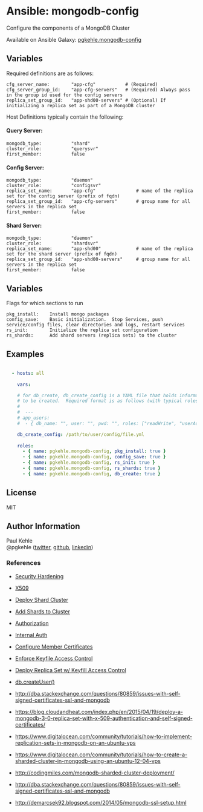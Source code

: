 # Ansible: mongodb-config

Configure the components of a MongoDB Cluster

Available on Ansible Galaxy: [pgkehle.mongodb-config](https://galaxy.ansible.com/pgkehle/mongodb-config)

## Variables

Required definitions are as follows:

```
cfg_server_name:        "app-cfg"           # (Required)   
cfg_server_group_id:    "app-cfg-servers"   # (Required) Always pass in the group id used for the config servers 
replica_set_group_id:   "app-shd00-servers" # (Optional) If initializing a replica set as part of a MongoDB cluster

```

Host Definitions typically contain the following:

#### Query Server:

```
mongodb_type:           "shard"
cluster_role:           "querysvr"
first_member:           false
```

#### Config Server:
```
mongodb_type:           "daemon"
cluster_role:           "configsvr"
replica_set_name:       "app-cfg"               # name of the replica set for the config server (prefix of fqdn)
replica_set_group_id:   "app-cfg-servers"       # group name for all servers in the replica set
first_member:           false
```

#### Shard Server:
```
mongodb_type:           "daemon"
cluster_role:           "shardsvr"
replica_set_name:       "app-shd00"             # name of the replica set for the shard server (prefix of fqdn)
replica_set_group_id:   "app-shd00-servers"     # group name for all servers in the replica set
first_member:           false
```

## Variables

Flags for which sections to run
```
pkg_install:    Install mongo packages
config_save:    Basic initialization.  Stop Services, push service/config files, clear directories and logs, restart services
rs_init:        Initialize the replica set configuration
rs_shards:      Add shard servers (replica sets) to the cluster
```

## Examples

```YAML

  - hosts: all
 
    vars: 

    # for db_create, db_create_config is a YAML file that holds information about all databases that need
    # to be created.  Required format is as follows (with typical roles displayed):
    #
    #  ---
    # app_users:
    #  - { db_name: "", user: "", pwd: "", roles: ["readWrite", "userAdmin"] } 

    db_create_config: /path/to/user/config/file.yml 
 
    roles:
      - { name: pgkehle.mongodb-config, pkg_install: true }
      - { name: pgkehle.mongodb-config, config_save: true }
      - { name: pgkehle.mongodb-config, rs_init: true }
      - { name: pgkehle.mongodb-config, rs_shards: true }
      - { name: pgkehle.mongodb-config, db_create: true }
```

## License

MIT

## Author Information

Paul Kehle  
@pgkehle ([twitter](https://twitter.com/pgkehle), [github](https://github.com/pgkehle), [linkedin](https://www.linkedin.com/in/pgkehle))

### References

* [Security Hardening](https://docs.mongodb.com/manual/core/security-hardening/)
* [X509](https://docs.mongodb.com/manual/core/security-x.509/)
* [Deploy Shard Cluster](https://docs.mongodb.com/manual/tutorial/deploy-shard-cluster/)
* [Add Shards to Cluster](https://docs.mongodb.com/v3.2/tutorial/add-shards-to-shard-cluster/)
* [Authorization](https://docs.mongodb.com/manual/core/authorization/)
* [Internal Auth](https://docs.mongodb.com/manual/core/security-internal-authentication/)
* [Configure Member Certificates](https://docs.mongodb.com/manual/tutorial/configure-x509-member-authentication/*x509-member-certificate)
* [Enforce Keyfile Access Control](https://docs.mongodb.com/manual/tutorial/enforce-keyfile-access-control-in-existing-replica-set/)
* [Deploy Replica Set w/ Keyfill Access Control](https://docs.mongodb.com/v3.2/tutorial/deploy-replica-set-with-keyfile-access-control/)
* [db.createUser()](https://docs.mongodb.com/manual/reference/method/db.createUser/#db.createUser)

* http://dba.stackexchange.com/questions/80859/issues-with-self-signed-certificates-ssl-and-mongodb
* https://blog.cloudandheat.com/index.php/en/2015/04/19/deploy-a-mongodb-3-0-replica-set-with-x-509-authentication-and-self-signed-certificates/

* https://www.digitalocean.com/community/tutorials/how-to-implement-replication-sets-in-mongodb-on-an-ubuntu-vps
* https://www.digitalocean.com/community/tutorials/how-to-create-a-sharded-cluster-in-mongodb-using-an-ubuntu-12-04-vps
* http://codingmiles.com/mongodb-sharded-cluster-deployment/
* http://dba.stackexchange.com/questions/80859/issues-with-self-signed-certificates-ssl-and-mongodb
* http://demarcsek92.blogspot.com/2014/05/mongodb-ssl-setup.html

